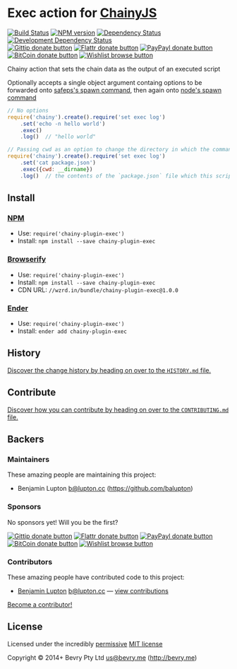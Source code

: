 
<!-- TITLE/ -->

# Exec action for [ChainyJS](http://chainyjs.org)

<!-- /TITLE -->


<!-- BADGES/ -->

[![Build Status](http://img.shields.io/travis-ci/chainy-plugins/chainy-plugin-exec.png?branch=master)](http://travis-ci.org/chainy-plugins/chainy-plugin-exec "Check this project's build status on TravisCI")
[![NPM version](http://badge.fury.io/js/chainy-plugin-exec.png)](https://npmjs.org/package/chainy-plugin-exec "View this project on NPM")
[![Dependency Status](https://david-dm.org/chainy-plugins/exec.png?theme=shields.io)](https://david-dm.org/chainy-plugins/exec)
[![Development Dependency Status](https://david-dm.org/chainy-plugins/exec/dev-status.png?theme=shields.io)](https://david-dm.org/chainy-plugins/exec#info=devDependencies)<br/>
[![Gittip donate button](http://img.shields.io/gittip/bevry.png)](https://www.gittip.com/bevry/ "Donate weekly to this project using Gittip")
[![Flattr donate button](http://img.shields.io/flattr/donate.png?color=yellow)](http://flattr.com/thing/344188/balupton-on-Flattr "Donate monthly to this project using Flattr")
[![PayPayl donate button](http://img.shields.io/paypal/donate.png?color=yellow)](https://www.paypal.com/cgi-bin/webscr?cmd=_s-xclick&hosted_button_id=QB8GQPZAH84N6 "Donate once-off to this project using Paypal")
[![BitCoin donate button](http://img.shields.io/bitcoin/donate.png?color=yellow)](https://coinbase.com/checkouts/9ef59f5479eec1d97d63382c9ebcb93a "Donate once-off to this project using BitCoin")
[![Wishlist browse button](http://img.shields.io/wishlist/browse.png?color=yellow)](http://amzn.com/w/2F8TXKSNAFG4V "Buy an item on our wishlist for us")

<!-- /BADGES -->


<!-- CHAINY_DOCUMENTATION/ -->

<!-- DESCRIPTION/ -->

Chainy action that sets the chain data as the output of an executed script

<!-- /DESCRIPTION -->


Optionally accepts a single object argument containg options to be forwarded onto [safeps's spawn command](https://github.com/bevry/safeps#processes), then again onto [node's spawn command](http://nodejs.org/api/child_process.html#child_process_child_process_spawn_command_args_options)

``` javascript
// No options
require('chainy').create().require('set exec log')
	.set('echo -n hello world')
	.exec()
	.log()  // "hello world"

// Passing cwd as an option to change the directory in which the command is executed
require('chainy').create().require('set exec log')
	.set('cat package.json')
	.exec({cwd: __dirname})
	.log()  // the contents of the `package.json` file which this script was executed in
```

<!-- /CHAINY_DOCUMENTATION -->


<!-- INSTALL/ -->

## Install

### [NPM](http://npmjs.org/)
- Use: `require('chainy-plugin-exec')`
- Install: `npm install --save chainy-plugin-exec`

### [Browserify](http://browserify.org/)
- Use: `require('chainy-plugin-exec')`
- Install: `npm install --save chainy-plugin-exec`
- CDN URL: `//wzrd.in/bundle/chainy-plugin-exec@1.0.0`

### [Ender](http://ender.jit.su/)
- Use: `require('chainy-plugin-exec')`
- Install: `ender add chainy-plugin-exec`

<!-- /INSTALL -->


<!-- HISTORY/ -->

## History
[Discover the change history by heading on over to the `HISTORY.md` file.](https://github.com/chainy-plugins/chainy-plugin-exec/blob/master/HISTORY.md#files)

<!-- /HISTORY -->


<!-- CONTRIBUTE/ -->

## Contribute

[Discover how you can contribute by heading on over to the `CONTRIBUTING.md` file.](https://github.com/chainy-plugins/chainy-plugin-exec/blob/master/CONTRIBUTING.md#files)

<!-- /CONTRIBUTE -->


<!-- BACKERS/ -->

## Backers

### Maintainers

These amazing people are maintaining this project:

- Benjamin Lupton <b@lupton.cc> (https://github.com/balupton)

### Sponsors

No sponsors yet! Will you be the first?

[![Gittip donate button](http://img.shields.io/gittip/bevry.png)](https://www.gittip.com/bevry/ "Donate weekly to this project using Gittip")
[![Flattr donate button](http://img.shields.io/flattr/donate.png?color=yellow)](http://flattr.com/thing/344188/balupton-on-Flattr "Donate monthly to this project using Flattr")
[![PayPayl donate button](http://img.shields.io/paypal/donate.png?color=yellow)](https://www.paypal.com/cgi-bin/webscr?cmd=_s-xclick&hosted_button_id=QB8GQPZAH84N6 "Donate once-off to this project using Paypal")
[![BitCoin donate button](http://img.shields.io/bitcoin/donate.png?color=yellow)](https://coinbase.com/checkouts/9ef59f5479eec1d97d63382c9ebcb93a "Donate once-off to this project using BitCoin")
[![Wishlist browse button](http://img.shields.io/wishlist/browse.png?color=yellow)](http://amzn.com/w/2F8TXKSNAFG4V "Buy an item on our wishlist for us")

### Contributors

These amazing people have contributed code to this project:

- [Benjamin Lupton](https://github.com/balupton) <b@lupton.cc> — [view contributions](https://github.com/chainy-plugins/exec/commits?author=balupton)

[Become a contributor!](https://github.com/chainy-plugins/chainy-plugin-exec/blob/master/CONTRIBUTING.md#files)

<!-- /BACKERS -->


<!-- LICENSE/ -->

## License

Licensed under the incredibly [permissive](http://en.wikipedia.org/wiki/Permissive_free_software_licence) [MIT license](http://creativecommons.org/licenses/MIT/)

Copyright &copy; 2014+ Bevry Pty Ltd <us@bevry.me> (http://bevry.me)

<!-- /LICENSE -->


